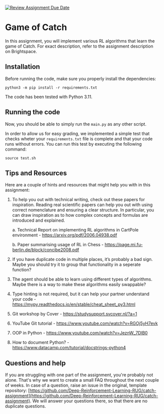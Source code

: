 [![Review Assignment Due Date](https://classroom.github.com/assets/deadline-readme-button-22041afd0340ce965d47ae6ef1cefeee28c7c493a6346c4f15d667ab976d596c.svg)](https://classroom.github.com/a/ohpkEBVS)
# Game of Catch

In this assignment, you will implement various RL algorithms that learn the game of Catch. For exact description, refer to the assignment description on Brightspace.

## Installation

Before running the code, make sure you properly install the dependencies:

```
python3 -m pip install -r requirements.txt
```

The code has been tested with Python 3.11.

## Running the code

Now, you should be able to simply run the `main.py` as any other script.

In order to allow us for easy grading, we implemented a simple test that checks wheter your `requirements.txt` file is complete and that your code runs without errors. You can run this test by executing the following command:

```
source test.sh
```

## Tips and Resources

Here are a couple of hints and resources that might help you with in this assignment:

1. To help you out with technical writing, check out these papers for inspiration. Reading real scientific papers can help you out with using correct nomenclature and ensuring a clear structure. In particular, you can draw inspiration as to how complex concepts and formulas are introduced
   and explained.

   a. Technical Report on implementing RL algorithms in CartPole environment - https://arxiv.org/pdf/2006.04938.pdf

   b. Paper summarising usage of RL in Chess - https://page.mi.fu-berlin.de/block/concibe2008.pdf

2. If you have duplicate code in multiple places, it’s probably a bad sign. Maybe you should try it to group that functionality in a seperate function?
3. The agent should be able to learn using different types of algorithms. Maybe there is a way to make these algorithms easily swappable?
4. Type hinting is not required, but it can help your partner understand your code - https://mypy.readthedocs.io/en/stable/cheat_sheet_py3.html
5. Git workshop by Cover - https://studysupport.svcover.nl/?a=1
6. YouTube Git tutorial - https://www.youtube.com/watch?v=RGOj5yH7evk
7. OOP in Python - https://www.youtube.com/watch?v=JeznW_7DlB0
8. How to document Python? - https://www.datacamp.com/tutorial/docstrings-python4

## Questions and help

If you are struggling with one part of the assignment, you're probably not alone. That's why we want to create a small FAQ throughout the next couple of weeks. In case of a question, raise an issue in the original, template repository: [https://github.com/Deep-Reinforcement-Learning-RUG/catch-assignment](https://github.com/Deep-Reinforcement-Learning-RUG/catch-assignment). We will answer your questions there, so that there are no duplicate questions.
